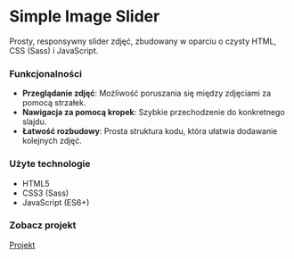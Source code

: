 # Simple Image Slider

Prosty, responsywny slider zdjęć, zbudowany w oparciu o czysty HTML, CSS (Sass) i JavaScript.

### Funkcjonalności

- **Przeglądanie zdjęć**: Możliwość poruszania się między zdjęciami za pomocą strzałek.
- **Nawigacja za pomocą kropek**: Szybkie przechodzenie do konkretnego slajdu.
- **Łatwość rozbudowy**: Prosta struktura kodu, która ułatwia dodawanie kolejnych zdjęć.

### Użyte technologie

- HTML5
- CSS3 (Sass)
- JavaScript (ES6+)

### Zobacz projekt

[Projekt](https://michalpawlowski-mp.github.io/Slider/])
